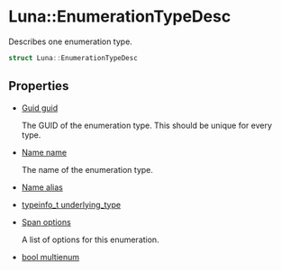 # Luna::EnumerationTypeDesc
Describes one enumeration type. 

```c++
struct Luna::EnumerationTypeDesc
```

## Properties
* [Guid guid](struct_luna_1_1_enumeration_type_desc_1a0c8f65c9d3118ff62b1d40950e5154f8.md)

    The GUID of the enumeration type. This should be unique for every type. 

* [Name name](struct_luna_1_1_enumeration_type_desc_1a7082db574ba2d2d69ccafb060398b7d8.md)

    The name of the enumeration type. 

* [Name alias](struct_luna_1_1_enumeration_type_desc_1aab3519e6b2915ade2b650f777b994121.md)
* [typeinfo_t underlying_type](struct_luna_1_1_enumeration_type_desc_1af89fc3440a240432937a3b0c7d264963.md)
* [Span<const EnumerationOptionDesc> options](struct_luna_1_1_enumeration_type_desc_1a7072b26b211d14db63c0490964878d81.md)

    A list of options for this enumeration. 

* [bool multienum](struct_luna_1_1_enumeration_type_desc_1a0d0e41840163c5554391d4f5802372d0.md)
